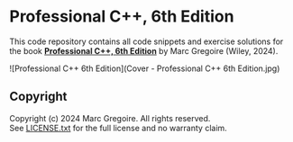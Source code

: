 # Professional C++, 6th Edition
This code repository contains all code snippets and exercise solutions for the book [**Professional C++, 6th Edition**](https://www.wiley.com/go/proc++6e) by Marc Gregoire (Wiley, 2024).

![Professional C++ 6th Edition](Cover - Professional C++ 6th Edition.jpg)

## Copyright

Copyright (c) 2024 Marc Gregoire. All rights reserved.<br/>
See [LICENSE.txt](LICENSE.txt) for the full license and no warranty claim.
